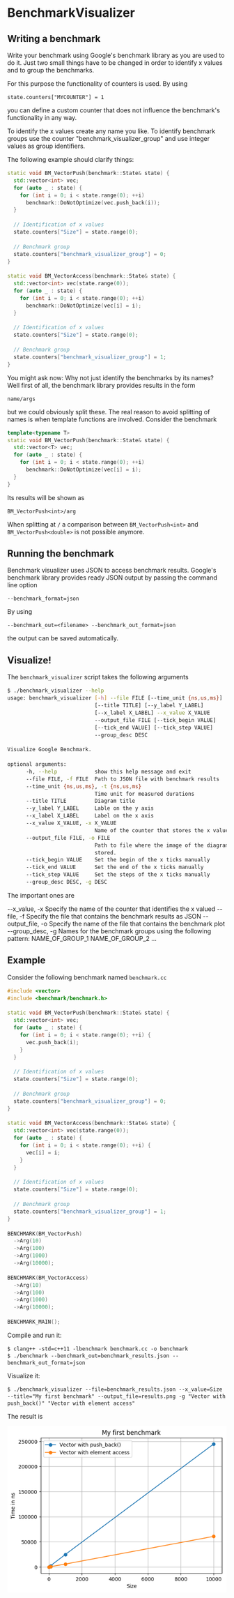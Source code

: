 # BenchmarkVisualizer

## Writing a benchmark

Write your benchmark using Google's benchmark library as you are used to do it.
Just two small things have to be changed in order to identify x values and to
group the benchmarks. 

For this purpose the functionality of counters is used. By using

    state.counters["MYCOUNTER"] = 1

you can define a custom counter that does not influence the benchmark's 
functionality in any way.

To identify the x values create any name you like. To identify benchmark
groups use the counter "benchmark_visualizer_group" and use integer values as
group identifiers.

The following example should clarify things:

```c++
static void BM_VectorPush(benchmark::State& state) {
  std::vector<int> vec;
  for (auto _ : state) {
    for (int i = 0; i < state.range(0); ++i) 
      benchmark::DoNotOptimize(vec.push_back(i));
  }

  // Identification of x values
  state.counters["Size"] = state.range(0);

  // Benchmark group
  state.counters["benchmark_visualizer_group"] = 0;
}

static void BM_VectorAccess(benchmark::State& state) {
  std::vector<int> vec(state.range(0));
  for (auto _ : state) {
    for (int i = 0; i < state.range(0); ++i) 
      benchmark::DoNotOptimize(vec[i] = i);
  }

  // Identification of x values
  state.counters["Size"] = state.range(0);

  // Benchmark group
  state.counters["benchmark_visualizer_group"] = 1;
}
```
You might ask now: Why not just identify the benchmarks by its names? Well first
of all, the benchmark library provides results in the form

    name/args

but we could obviously split these. The real reason to avoid splitting of names
is when template functions are involved. Consider the benchmark

```c++
template<typename T>
static void BM_VectorPush(benchmark::State& state) {
  std::vector<T> vec;
  for (auto _ : state) {
    for (int i = 0; i < state.range(0); ++i) 
      benchmark::DoNotOptimize(vec[i] = i);
  }
}
```
Its results will be shown as

    BM_VectorPush<int>/arg

When splitting at ``/`` a comparison between ``BM_VectorPush<int>`` and 
``BM_VectorPush<double>`` is not possible anymore.

## Running the benchmark

Benchmark visualizer uses JSON to access benchmark results. Google's benchmark
library provides ready JSON output by passing the command line option

    --benchmark_format=json

By using

    --benchmark_out=<filename> --benchmark_out_format=json

the output can be saved automatically.

## Visualize!

The ``benchmark_visualizer`` script takes the following arguments

```bash
$ ./benchmark_visualizer --help
usage: benchmark_visualizer [-h] --file FILE [--time_unit {ns,us,ms}]
                            [--title TITLE] [--y_label Y_LABEL]
                            [--x_label X_LABEL] --x_value X_VALUE
                            --output_file FILE [--tick_begin VALUE]
                            [--tick_end VALUE] [--tick_step VALUE]
                            --group_desc DESC

Visualize Google Benchmark.

optional arguments:
      -h, --help            show this help message and exit
      --file FILE, -f FILE  Path to JSON file with benchmark results
      --time_unit {ns,us,ms}, -t {ns,us,ms}
                            Time unit for measured durations
      --title TITLE         Diagram title
      --y_label Y_LABEL     Lable on the y axis
      --x_label X_LABEL     Label on the x axis
      --x_value X_VALUE, -x X_VALUE
                            Name of the counter that stores the x value
      --output_file FILE, -o FILE
                            Path to file where the image of the diagram will be
                            stored.
      --tick_begin VALUE    Set the begin of the x ticks manually
      --tick_end VALUE      Set the end of the x ticks manually
      --tick_step VALUE     Set the steps of the x ticks manually
      --group_desc DESC, -g DESC
```

The important ones are

  --x_value, -x           Specify the name of the counter that identifies the x valued
  --file, -f              Specify the file that contains the benchmark results as JSON
  --output_file, -o       Specify the name of the file that contains the benchmark plot
  --group_desc, -g        Names for the benchmark groups using the following pattern:
                            NAME_OF_GROUP_1 NAME_OF_GROUP_2 ...

## Example

Consider the following benchmark named ``benchmark.cc``

```c++
#include <vector>
#include <benchmark/benchmark.h>

static void BM_VectorPush(benchmark::State& state) {
  std::vector<int> vec;
  for (auto _ : state) {
    for (int i = 0; i < state.range(0); ++i) {
      vec.push_back(i);
    }
  }

  // Identification of x values
  state.counters["Size"] = state.range(0);

  // Benchmark group
  state.counters["benchmark_visualizer_group"] = 0;
}

static void BM_VectorAccess(benchmark::State& state) {
  std::vector<int> vec(state.range(0));
  for (auto _ : state) {
    for (int i = 0; i < state.range(0); ++i) {
      vec[i] = i;
    }
  }

  // Identification of x values
  state.counters["Size"] = state.range(0);

  // Benchmark group
  state.counters["benchmark_visualizer_group"] = 1;
}

BENCHMARK(BM_VectorPush)
  ->Arg(10)
  ->Arg(100)
  ->Arg(1000)
  ->Arg(10000);

BENCHMARK(BM_VectorAccess)
  ->Arg(10)
  ->Arg(100)
  ->Arg(1000)
  ->Arg(10000);

BENCHMARK_MAIN();
```

Compile and run it:

    $ clang++ -std=c++11 -lbenchmark benchmark.cc -o benchmark
    $ ./benchmark --benchmark_out=benchmark_results.json --benchmark_out_format=json

Visualize it:

    $ ./benchmark_visualizer --file=benchmark_results.json --x_value=Size --title="My first benchmark" --output_file=results.png -g "Vector with push_back()" "Vector with element access"

The result is

![Image of benchmark](results.png)

